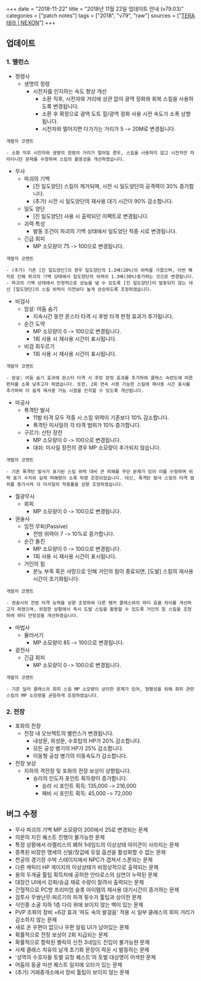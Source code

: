 +++
date = "2018-11-22"
title = "2018년 11월 22일 업데이트 안내 (v79.03)"
categories = ["patch notes"]
tags = ["2018", "v79", "raw"]
sources = ["[TERA 테라 | NEXON](http://tera.nexon.com/news/update/view.aspx?n4articlesn=366)"]
+++

## 업데이트

### **1.** 밸런스
- 정령사
  - 생명의 정령
    - 시전자를 인지하는 속도 향상 개선
      - 소환 직후, 시전자와 거리에 상관 없이 광역 정화와 회복 스킬을 사용하도록 변경됩니다.
      - 소환 후 확정으로 광역 도트 힐/광역 정화 사용 시전 속도가 소폭 상향됩니다.
      - 시전자와 멀어지면 다가가는 거리가 5 -> 20M로 변경됩니다.

```
개발자 코멘트

- 소환 직후 시전자와 생명의 정령의 거리가 멀어질 경우, 스킬을 사용하지 않고 시전자만 따라다니던 문제를 수정하여 스킬의 활용성을 개선하였습니다.
```

- 무사
  - 파괴의 기백
    - [진 일도양단] 스킬이 제거되며, 시전 시 일도양단의 공격력이 30% 증가합니다.
    - (추가) 시전 시 일도양단의 재사용 대기 시간이 90% 감소합니다.
  - 일도 양단
    - [진 일도양단] 사용 시 출력되던 이팩트로 변경됩니다.
  - 괴력 특성
    - 발동 조건이 파괴의 기백 상태에서 일도양단 적중 시로 변경됩니다.
  - 긴급 회피
    - MP 소모량이 75 -> 100으로 변경됩니다.

```
개발자 코멘트

- (추가) 기존 [진 일도양단]의 경우 일도양단의 1.2배(20%)의 위력을 가졌으며, 이번 패치로 인해 파괴의 기백 상태에서 일도양단의 위력이 1.3배(30%)증가하는 것으로 변경됩니다.
- 파괴의 기백 상태에서 안정적으로 성능을 낼 수 있도록 [진 일도양단]이 발동되지 않는 대신 [일도양단]의 스킬 위력이 이전보다 높게 상승하도록 조정하였습니다.
```

- 비검사
  - 암살: 어둠 숨기
    - 지속시간 동안 몬스터 타격 시 후방 타격 판정 효과가 추가됩니다.
  - 순간 도약
    - MP 소모량이 0 -> 100으로 변경됩니다.
    - 1회 사용 시 재사용 시간이 표시됩니다.
  - 비검 휘두르기
    - 1회 사용 시 재사용 시간이 표시됩니다.

```
개발자 코멘트

- 암살: 어둠 숨기 효과에 몬스터 타격 시 후방 판정 효과를 추가하여 클래스 숙련도에 따른 편차를 소폭 낮추고자 하였습니다. 또한, 2회 연속 사용 가능한 스킬에 재사용 시간 표시를 추가하여 더 쉽게 재사용 가능 시점을 인지할 수 있도록 개선됩니다.
```

- 마공사
  - 폭격탄 발사
    - 11발 타격 모두 적중 시 스킬 위력이 기존보다 10% 감소합니다.
    - 폭격탄 미사일의 각 타격 범위가 10% 증가합니다.
  - 구르기: 산탄 장전
    - MP 소모량이 0 -> 100으로 변경됩니다.
    - 대쉬: 미사일 장전의 경우 MP 소모량이 추가되지 않습니다.

```
개발자 코멘트

- 기존 폭격탄 발사가 표기된 스킬 위력 대비 큰 피해를 주던 문제가 있어 이를 수정하며 위력 표기 수치와 실제 피해량이 소폭 하향 조정되었습니다. 대신, 폭격탄 발사 스킬의 타격 범위를 증가시켜 각 미사일의 적중률을 상향 조정하였습니다.
```

- 월광무사
  - 회피
    - MP 소모량이 0 -> 100으로 변경됩니다.
- 권술사
  - 임전 무퇴(Passive)
    - 전방 위력이 7 -> 10%로 증가합니다.
  - 순간 돌진
    - MP 소모량이 0 -> 100으로 변경됩니다.
    - 1회 사용 시 재사용 시간이 표시됩니다.
  - 거인의 힘
    - 분노 부족 혹은 사망으로 인해 거인의 힘이 종료되면, [도발] 스킬의 재사용 시간이 초기화됩니다.

```
개발자 코멘트

- 권술사의 전방 타격 능력을 상향 조정하여 다른 탱커 클래스와의 파티 효율 차이를 개선하고자 하였으며, 위험한 상황에서 즉시 도발 스킬을 활용할 수 있도록 거인의 힘 스킬을 조정하여 파티 안정성을 개선하였습니다.
```

- 마법사
  - 물러서기
    - MP 소모량이 85 -> 100으로 변경됩니다.
- 광전사
  - 긴급 회피
    - MP 소모량이 0 -> 100으로 변경됩니다.

```
개발자 코멘트

- 기존 딜러 클래스의 회피 스킬 MP 소모량이 상이한 문제가 있어, 형평성을 위해 회피 관련 스킬의 MP 소모량을 균등하게 조정하였습니다.
```

### **2.** 전장
- 포화의 전장
  - 전장 내 오브젝트의 밸런스가 변경됩니다.
    - 내성문, 외성문, 수호탑의 HP가 20% 감소합니다.
    - 모든 공성 병기의 HP가 25% 감소합니다.
    - 이동형 공성 병기의 이동속도가 감소합니다.
- 전장 보상
  - 지하의 격전장 및 포화의 전장 보상이 상향됩니다.
    - 승리의 인도자 포인트 획득량이 증가합니다.
      - 승리 시 포인트 획득: 135,000 -> 216,000
      - 패비 시 포인트 획득: 45,000 -> 72,000

## 버그 수정

- 무사 파괴의 기백 MP 소모량이 200에서 25로 변경되는 문제
- 의문의 지진 퀘스트 진행이 불가능한 문제
- 특정 상황에서 라켈리스의 폐허 1네임드의 이상상태 아이콘이 사라지는 문제
- 증폭된 비장한 맹세의 신발/장갑에 듀얼 옵션을 활성화할 수 없는 문제
- 천공의 경기장 수박 스테이지에서 NPC가 겹쳐서 스폰되는 문제
- 다른 캐릭터 HP 게이지의 이상상태가 비정상적으로 출력되는 문제
- 용의 두개골 툴팁 획득처에 공허한 안타로스의 심연이 누락된 문제
- 대장간 UI에서 강화/승급 재료 수량이 잘려서 출력되는 문제
- 간헐적으로 PC방 프리미엄 슬롯 아이템의 재사용 대기시간이 증가하는 문제
- 검투사 무쌍난무:찌르기의 피격 횟수가 툴팁과 상이한 문제
- 식인종 소굴 지하 1층 다리 위에 보이지 않는 벽이 있는 문제
- PVP 조화의 장비 +6강 효과 '파도 속의 발걸음' 적용 시 일부 클래스의 회피 거리가 감소하지 않는 문제
- 새로 온 우편이 없으나 우편 알림 UI가 남아있는 문제
- 확률적으로 전장 보상이 2회 지급되는 문제
- 확률적으로 함락된 벨릭의 신전 3네임드 진입이 불가능한 문제
- 사제 클래스 치유의 날개 초기화 문장이 락온 시 발동하는 문제
- '성역의 수호자들 토벌 요청 퀘스트'의 토벌 대상명이 어색한 문제
- 어둠의 동굴 미션 퀘스트 일지에 오타가 있는 문제
- (추가) 거래중개소에서 장비 툴팁이 보이지 않는 문제
